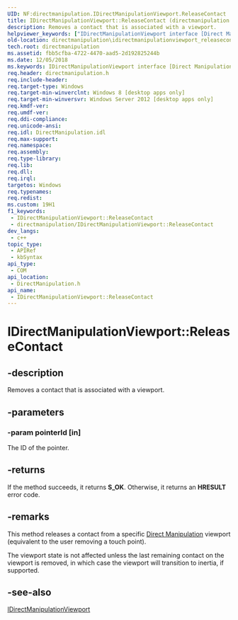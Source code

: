 ```yaml
---
UID: NF:directmanipulation.IDirectManipulationViewport.ReleaseContact
title: IDirectManipulationViewport::ReleaseContact (directmanipulation.h)
description: Removes a contact that is associated with a viewport.
helpviewer_keywords: ["IDirectManipulationViewport interface [Direct Manipulation]","ReleaseContact method","IDirectManipulationViewport.ReleaseContact","IDirectManipulationViewport::ReleaseContact","ReleaseContact","ReleaseContact method [Direct Manipulation]","ReleaseContact method [Direct Manipulation]","IDirectManipulationViewport interface","directmanipulation.idirectmanipulationviewport_releasecontact","directmanipulation/IDirectManipulationViewport::ReleaseContact"]
old-location: directmanipulation\idirectmanipulationviewport_releasecontact.htm
tech.root: directmanipulation
ms.assetid: fbb5cfba-4722-4470-aad5-2d192825244b
ms.date: 12/05/2018
ms.keywords: IDirectManipulationViewport interface [Direct Manipulation],ReleaseContact method, IDirectManipulationViewport.ReleaseContact, IDirectManipulationViewport::ReleaseContact, ReleaseContact, ReleaseContact method [Direct Manipulation], ReleaseContact method [Direct Manipulation],IDirectManipulationViewport interface, directmanipulation.idirectmanipulationviewport_releasecontact, directmanipulation/IDirectManipulationViewport::ReleaseContact
req.header: directmanipulation.h
req.include-header: 
req.target-type: Windows
req.target-min-winverclnt: Windows 8 [desktop apps only]
req.target-min-winversvr: Windows Server 2012 [desktop apps only]
req.kmdf-ver: 
req.umdf-ver: 
req.ddi-compliance: 
req.unicode-ansi: 
req.idl: DirectManipulation.idl
req.max-support: 
req.namespace: 
req.assembly: 
req.type-library: 
req.lib: 
req.dll: 
req.irql: 
targetos: Windows
req.typenames: 
req.redist: 
ms.custom: 19H1
f1_keywords:
 - IDirectManipulationViewport::ReleaseContact
 - directmanipulation/IDirectManipulationViewport::ReleaseContact
dev_langs:
 - c++
topic_type:
 - APIRef
 - kbSyntax
api_type:
 - COM
api_location:
 - DirectManipulation.h
api_name:
 - IDirectManipulationViewport::ReleaseContact
---
```


# IDirectManipulationViewport::ReleaseContact


## -description

Removes a contact that is associated with a viewport.

## -parameters

### -param pointerId [in]

The ID of the pointer.

## -returns

If the method succeeds, it returns <b>S_OK</b>. Otherwise, it returns an <b>HRESULT</b> error code.

## -remarks

This method releases a contact from a specific <a href="/previous-versions/windows/desktop/directmanipulation/direct-manipulation-portal">Direct Manipulation</a> viewport (equivalent to the user removing a touch point). 

The viewport state is not affected unless the last remaining contact on the viewport is removed, in which case the viewport will transition to inertia, if supported.

## -see-also

<a href="/previous-versions/windows/desktop/api/directmanipulation/nn-directmanipulation-idirectmanipulationviewport">IDirectManipulationViewport</a>

